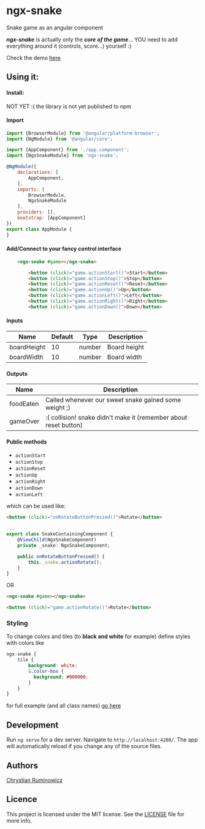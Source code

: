 # ngx-snake

Snake game as an angular component

***ngx-snake*** is actually only the ***core of the game***... YOU need to add everything around it (controls, score...)  yourself :)


Check the demo [here](http://chrum.it/pages/ngx-snake)

## Using it:
#### Install:
NOT YET :( the library is not yet published to npm
<!--
```bash
npm install ngx-snake
```
-->

#### Import
```javascript
import {BrowserModule} from '@angular/platform-browser';
import {NgModule} from '@angular/core';

import {AppComponent} from './app.component';
import {NgxSnakeModule} from 'ngx-snake';

@NgModule({
    declarations: [
        AppComponent,
    ],
    imports: [
        BrowserModule,
        NgxSnakeModule
    ],
    providers: [],
    bootstrap: [AppComponent]
})
export class AppModule {
}
```

#### Add/Connect to your fancy control interface
```html
    <ngx-snake #game></ngx-snake>

        <button (click)="game.actionStart()">Start</button>
        <button (click)="game.actionStop()">Stop</button>
        <button (click)="game.actionReset()">Reset</button>
        <button (click)="game.actionUp()">Up</button>
        <button (click)="game.actionLeft()">Left</button>
        <button (click)="game.actionRight()">Right</button>
        <button (click)="game.actionDown()">Down</button>
```

#### Inputs

Name  | Default | Type | Description
--- | --- | --- | ---
boardHeight | 10 | number | Board height
boardWidth | 10 | number | Board width



#### Outputs

Name  | Description
--- | ---
foodEaten | Called whenever our sweet snake gained some weight ;)
gameOver | :( collision! snake didn't make it (remember about reset button)

#### Public methods
- `actionStart`
- `actionStop`
- `actionReset`
- `actionUp`
- `actionRight`
- `actionDown`
- `actionLeft`

which can be used like:
```html
<button (click)="onRotateButtonPressed()">Rotate</button>
```
```typescript
...
export class SnakeContainingComponent {
    @ViewChild(NgxSnakeComponent)
    private _snake: NgxSnakeComponent;

    public onRotateButtonPressed() {
        this._snake.actionRotate();
    }
}
```
OR
```html
<ngx-snake #game></ngx-snake>

<button (click)="game.actionRotate()">Rotate</button>
```

### Styling

To change colors and tiles (to **black and white** for example) define styles with colors like
```scss
ngx-snake {
    tile {
        background: white;
        &.color-box {
          background: #000000;
        }
    }
}
```
for full example (and all class names) [go here](https://github.com/chrum/ngx-tetris/blob/master/src/styles.scss)

## Development


Run `ng serve` for a dev server. Navigate to `http://localhost:4200/`. The app will automatically reload if you change any of the source files.

## Authors

[Chrystian Ruminowicz](http://chrum.it)

## Licence

This project is licensed under the MIT license. See the [LICENSE](LICENSE) file for more info.
